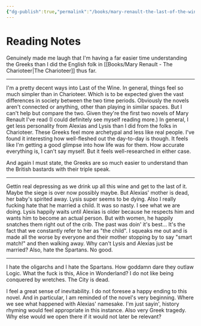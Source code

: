 ```yaml
---
{"dg-publish":true,"permalink":"/books/mary-renault-the-last-of-the-wine/","tags":["books"],"created":"2024-12-05","updated":"2024-12-20"}
---
```



# Reading Notes

Genuinely made me laugh that I'm having a far easier time understanding the Greeks than I did the English folk in [[Books/Mary Renault - The Charioteer\|The Charioteer]] thus far.

----

I'm a pretty decent ways into Last of the Wine. In general, things feel so much simpler than in Charioteer. Which is to be expected given the vast differences in society between the two time periods. Obviously the novels aren't connected or anything, other than playing in similar spaces. But I can't help but compare the two. Given they're the first two novels of Mary Renault I've read (I could definitely see myself reading more.) In general, I get less personality from Alexias and Lysis than I did from the folks in Charioteer. These Greeks feel more archetypal and less like real people. I've found it interesting how well-fleshed out the day-to-day is though. It feels like I'm getting a good glimpse into how life was for them. How accurate everything is, I can't say myself. But it feels well-researched in either case.

And again I must state, the Greeks are so much easier to understand than the British bastards with their triple speak.

---

Gettin real depressing as we drink up all this wine and get to the last of it. Maybe the siege is over now possibly maybe. But Alexias' mother is dead, her baby's spirited away. Lysis super seems to be dying. Also I really fucking hate that he married a child. It was so nasty. I see what we are doing. Lysis happily waits until Alexias is older because he respects him and wants him to become an actual person. But with women, he happily snatches them right out of the crib. The past was doin' it's best... It's the fact that we constantly refer to her as "the child". I squeaks me out and is made all the worse by everyone and their mother stopping by to say "smart match!" and then walking away. Why can't Lysis and Alexias just be married? Also, hate the Spartans. No good.

----

I hate the oligarchs and I hate the Spartans. How goddamn dare they outlaw Logic. What the fuck is this, Alice in Wonderland? I do not like being conquered by wretches. The City is dead.

I feel a great sense of inevitability. I do not foresee a happy ending to this novel. And in particular, I am reminded of the novel's very beginning. Where we see what happened with Alexias' namesake. I'm just sayin', history rhyming would feel appropriate in this instance. Also very Greek tragedy. Why else would we open there if it would not later be relevant?
